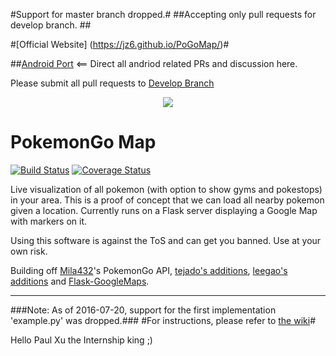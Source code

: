 #Support for master branch dropped.#
##Accepting only pull requests for develop branch. ##

#[Official Website] (https://jz6.github.io/PoGoMap/)#

##[Android Port](https://github.com/omkarmoghe/Pokemap) <== Direct all andriod related PRs and discussion here.

Please submit all pull requests to [Develop Branch](https://github.com/AHAAAAAAA/PokemonGo-Map/tree/develop)

<p align="center">
<img src="https://raw.githubusercontent.com/AHAAAAAAA/PokemonGo-Map/master/static/cover.png">
</p>

# PokemonGo Map

[![Build Status](https://travis-ci.org/AHAAAAAAA/PokemonGo-Map.svg?branch=master)](https://travis-ci.org/AHAAAAAAA/PokemonGo-Map) [![Coverage Status](https://coveralls.io/repos/github/AHAAAAAAA/PokemonGo-Map/badge.svg?branch=master)](https://coveralls.io/github/AHAAAAAAA/PokemonGo-Map?branch=master)

Live visualization of all pokemon (with option to show gyms and pokestops) in your area. This is a proof of concept that we can load all nearby pokemon given a location. Currently runs on a Flask server displaying a Google Map with markers on it.

Using this software is against the ToS and can get you banned. Use at your own risk.

Building off [Mila432](https://github.com/Mila432/Pokemon_Go_API)'s PokemonGo API, [tejado's additions](https://github.com/tejado/pokemongo-api-demo), [leegao's additions](https://github.com/leegao/pokemongo-api-demo/tree/simulation) and [Flask-GoogleMaps](https://github.com/rochacbruno/Flask-GoogleMaps).

---
###Note: As of 2016-07-20, support for the first implementation 'example.py' was dropped.###
#For instructions, please refer to [the wiki](https://github.com/AHAAAAAAA/PokemonGo-Map/wiki)#

Hello Paul Xu the Internship king ;)
